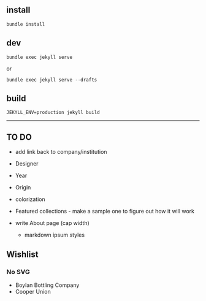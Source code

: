 ## install

```
bundle install
```

## dev

```
bundle exec jekyll serve
```

or

```
bundle exec jekyll serve --drafts
```

## build

```
JEKYLL_ENV=production jekyll build
```

---
## TO DO

- add link back to company/institution
- Designer
- Year
- Origin
- colorization

- Featured collections - make a sample one to figure out how it will work
- write About page (cap width)
  - markdown ipsum styles

## Wishlist

### No SVG

- Boylan Bottling Company
- Cooper Union
